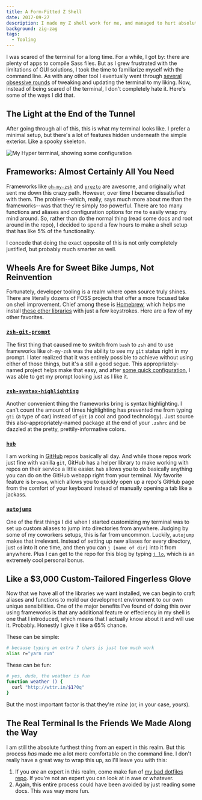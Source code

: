 ```yaml
---
title: A Form-Fitted Z Shell
date: 2017-09-27
description: I made my Z shell work for me, and managed to hurt absolutely no one else in the process.
background: zig-zag
tags:
  - Tooling
---
```


I was scared of the terminal for a long time. For a while, I got by: there are plenty of apps to compile Sass files. But as I grew frustrated with the limitations of GUI solutions, I took the time to familiarize myself with the command line. As with any other tool I eventually went through [several obsessive rounds](https://twitter.com/lowmess/status/903714807022469120) of tweaking and updating the terminal to my liking. Now, instead of being scared of the terminal, I don't completely hate it. Here's some of the ways I did that.

## The Light at the End of the Tunnel

After going through all of this, this is what my terminal looks like. I prefer a minimal setup, but there's a lot of features hidden underneath the simple exterior. Like a spooky skeleton.

![My Hyper terminal, showing some configuration](/images/blog.2017-09-27-zsh-frameworks.result.png)

## Frameworks: Almost Certainly All You Need

Frameworks like [`oh-my-zsh`](http://ohmyz.sh/) and [`prezto`](https://github.com/sorin-ionescu/prezto) are awesome, and originally what sent me down this crazy path. However, over time I became dissatisfied with them. The problem--which, really, says much more about me than the frameworks--was that they're simply _too_ powerful. There are too many functions and aliases and configuration options for me to easily wrap my mind around. So, rather than do the normal thing (read some docs and root around in the repo), I decided to spend a few hours to make a shell setup that has like 5% of the functionality.

I concede that doing the exact opposite of this is not only completely justified, but probably much smarter as well.

## Wheels Are for Sweet Bike Jumps, Not Reinvention

Fortunately, developer tooling is a realm where open source truly shines. There are literally dozens of FOSS projects that offer a more focused take on shell improvement. Chief among these is [Homebrew](https://brew.sh/), which helps me install [these other libraries](https://github.com/unixorn/awesome-zsh-plugins#plugins) with just a few keystrokes. Here are a few of my other favorites.

### [`zsh-git-prompt`](https://github.com/olivierverdier/zsh-git-prompt)

The first thing that caused me to switch from `bash` to `zsh` and to use frameworks like `oh-my-zsh` was the ability to see my `git` status right in my prompt. I later realized that it was entirely possible to achieve without using either of those things, but it's a still a good segue. This appropriately-named project helps make that easy, and after [some quick configuration](https://github.com/lowmess/dotfiles/blob/e7bc15f22ba756a0106285229e0c930ee4f6dd0a/.zshrc#L24-L41), I was able to get my prompt looking just as I like it.

### [`zsh-syntax-highlighting`](https://github.com/zsh-users/zsh-syntax-highlighting)

Another convenient thing the frameworks bring is syntax highlighting. I can't count the amount of times highlighting has prevented me from typing `gti` (a type of car) instead of `git` (a cool and good technology). Just source this also-appropriately-named package at the end of your `.zshrc` and be dazzled at the pretty, prettily-informative colors.

### [`hub`](https://hub.github.com)

I am working in [GitHub](https://github.com) repos basically all day. And while those repos work just fine with vanilla `git`, GitHub has a helper library to make working with repos on their service a little easier. `hub` allows you to do basically anything you can do on the GitHub webapp right from your terminal. My favorite feature is `browse`, which allows you to quickly open up a repo's GitHub page from the comfort of your keyboard instead of manually opening a tab like a jackass.

### [`autojump`](https://github.com/wting/autojump)

One of the first things I did when I started customizing my terminal was to set up custom aliases to jump into directories from anywhere. Judging by some of my coworkers setups, this is far from uncommon. Luckily, `autojump` makes that irrelevant. Instead of setting up new aliases for every directory, just `cd` into it one time, and then you can `j [name of dir]` into it from anywhere. Plus I can get to the repo for this blog by typing [`j lo`](https://en.wikipedia.org/wiki/Jennifer_Lopez), which is an extremely cool personal bonus.

## Like a $3,000 Custom-Tailored Fingerless Glove

Now that we have all of the libraries we want installed, we can begin to craft aliases and functions to mold our development environment to our own unique sensibilities. One of the major benefits I've found of doing this over using frameworks is that any additional feature or effeciency in my shell is one that I introduced, which means that I actually know about it and will use it. Probably. Honestly I give it like a 65% chance.

These can be simple:

```bash
# because typing an extra 7 chars is just too much work
alias r="yarn run"
```

These can be fun:

```bash
# yes, dude, the weather is fun
function weather () {
  curl "http://wttr.in/$1?0q"
}
```

But the most important factor is that they're _mine_ (or, in your case, _yours_).

## The Real Terminal Is the Friends We Made Along the Way

I am still the absolute furthest thing from an expert in this realm. But this process _has_ made me a lot more comfortable on the command line. I don't really have a great way to wrap this up, so I'll leave you with this:

1. If you _are_ an expert in this realm, come make fun of [my bad dotfiles repo](https://github.com/lowmess/dotfiles). If you're not an expert you can look at in awe or whatever.
1. Again, this entire process could have been avoided by just reading some docs. This was way more fun.